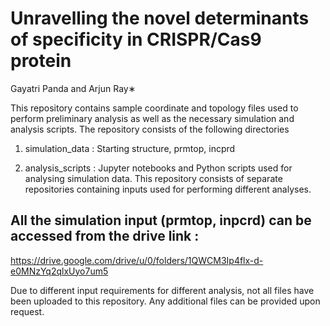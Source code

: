 # Unravelling the novel determinants of specificity in CRISPR/Cas9 protein
Gayatri Panda and Arjun Ray∗

This repository contains sample coordinate and topology files used to perform preliminary analysis as well as the
necessary simulation and analysis scripts. The repository consists of the following directories
1. simulation_data : Starting structure, prmtop, incprd
   
2. analysis_scripts : Jupyter notebooks and Python scripts used for analysing simulation data.
   This repository consists of separate repositories containing inputs used for performing different analyses.
   
## All the simulation input (prmtop, inpcrd) can be accessed from the drive link : 
https://drive.google.com/drive/u/0/folders/1QWCM3Ip4flx-d-e0MNzYq2qlxUyo7um5

Due to different input requirements for different analysis, not all files have been uploaded to this repository. Any additional files can be provided upon request.

   
